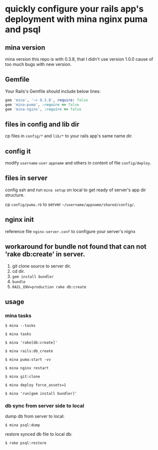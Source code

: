 # quickly configure your rails app's deployment with mina nginx puma and psql


## mina version

mina version this repo is with 0.3.8, that I didn't use version 1.0.0 cause of too much bugs with new version.


## Gemfile

Your Rails's Gemfile should include below lines:

~~~ruby
gem 'mina', '~> 0.3.8', require: false
gem 'mina-puma', :require => false
gem 'mina-nginx', :require => false
~~~



## files in config and lib dir

cp files in `config/*` and `lib/*` to your rails app's same name dir.




## config it

modify `username` `user` `appname` and others in content of file `config/deploy`.




## files in server

config ssh and run `mina setup` on local to get ready of server's app dir structure.

cp `config/puma.rb` to server `~/username/appname/shared/config/`.



## nginx init

reference file `nginx-server.conf` to configure your server's nignx 


## workaround for bundle not found that can not 'rake db:create' in server.
1. git clone source to server dir.
2. cd dir.
3. `gem install bundler`
4. `bundle`
5. `RAIL_ENV=production rake db:create`

## usage


### mina tasks


    $ mina --tasks

    $ mina tasks

    $ mina 'rake[db:create]'

    $ mina rails:db_create

    $ mina puma:start -vv

    $ mina nginx restart

    $ mina git:clone

    $ mina deploy force_assets=1

    $ mina 'run[gem install bundler]'




### db sync from server side to local

dump db from server to local:

    $ mina psql:dump


restore synced db file to local db:

    $ rake psql:restore





